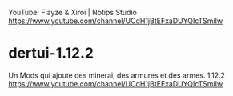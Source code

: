 YouTube: Flayze & Xiroi | Notips Studio https://www.youtube.com/channel/UCdH1jBtEFxaDUYQIcTSmiIw
# dertui-1.12.2
Un Mods qui ajoute des minerai, des armures et des armes. 1.12.2
https://www.youtube.com/channel/UCdH1jBtEFxaDUYQIcTSmiIw
